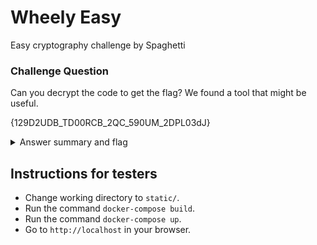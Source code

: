 # Wheely Easy 

Easy cryptography challenge by Spaghetti

### Challenge Question

Can you decrypt the code to get the flag? We found a tool that might be useful.

{129D2UDB_TD00RCB_2QC_590UM_2DPL03dJ}


<details>
  <summary>Answer summary and flag</summary>
  
  The first 3 numbers of the cipher are the keys `1` and `29`.
		
  clubeh{4Tl42_K4RRI32_TH3_W0RLD_8JVR69JP} 
</details>

## Instructions for testers

- Change working directory to `static/`.
- Run the command `docker-compose build`.
- Run the command `docker-compose up`.
- Go to `http://localhost` in your browser.

